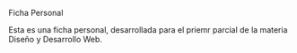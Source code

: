 Ficha Personal

Esta es una ficha personal, desarrollada para el priemr parcial de la materia Diseño y Desarrollo Web.
